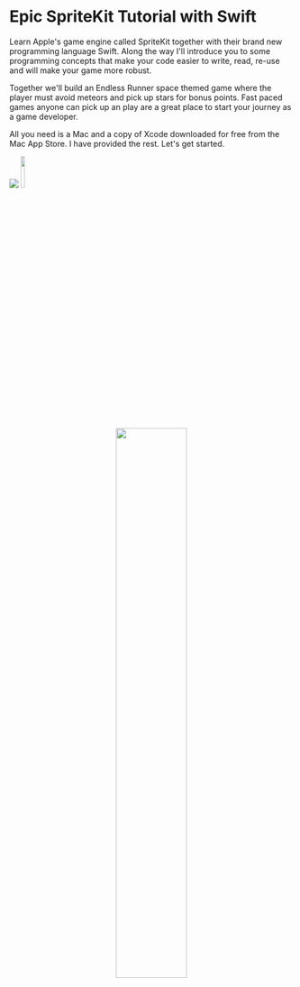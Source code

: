 # Epic SpriteKit Tutorial with Swift

Learn Apple's game engine called SpriteKit together with their brand new programming language Swift. Along the way I'll introduce you to some programming concepts that make your code easier to write, read, re-use and will make your game more robust. 

Together we'll build an Endless Runner space themed game where the player must avoid meteors and pick up stars for bonus points. Fast paced games anyone can pick up an play are a great place to start your journey as a game developer. 

All you need is a Mac and a copy of Xcode downloaded for free from the Mac App Store. I have provided the rest. Let's get started.

<p>
 <a href="https://geo.itunes.apple.com/us/book/epic-spritekit-tutorial-swift/id1080204614?mt=11" target="_blank"><img src="http://linkmaker.itunes.apple.com/images/badges/en-us/badge_ibooks-lrg.svg"/></a>
 <a href="http://www.amazon.com/gp/product/B01BB2U0PA?*Version*=1&*entries*=0" target="_blank""><img src="http://i.imgur.com/hXIeBLd.jpg?1" width="12%"/></a>
</p>

<p align="center">
  <img src="http://i.imgur.com/ceaoSlG.png" width="50%">
</p>
